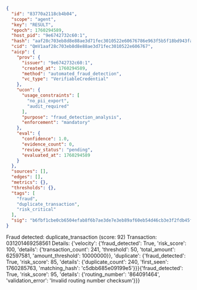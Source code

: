 ```json
{
  "id": "83770a2118cb4b04",
  "scope": "agent",
  "key": "RESULT",
  "epoch": 1760294589,
  "host_pid": "9e6742732c60:1",
  "hash": "aaf28c703eb8d8e88ae3d71fec3010522e60676786e963f5b5f18bd943fa20c1",
  "cid": "QmV1aaf28c703eb8d8e88ae3d71fec3010522e606767",
  "aicp": {
    "prov": {
      "issuer": "9e6742732c60:1",
      "created_at": 1760294589,
      "method": "automated_fraud_detection",
      "vc_type": "VerifiableCredential"
    },
    "ucon": {
      "usage_constraints": [
        "no_pii_export",
        "audit_required"
      ],
      "purpose": "fraud_detection_analysis",
      "enforcement": "mandatory"
    },
    "eval": {
      "confidence": 1.0,
      "evidence_count": 0,
      "review_status": "pending",
      "evaluated_at": 1760294589
    }
  },
  "sources": [],
  "edges": [],
  "metrics": {},
  "thresholds": {},
  "tags": [
    "fraud",
    "duplicate_transaction",
    "risk_critical"
  ],
  "sig": "b6fbf1cbe0cb6504efab8f6b7ae3de7e3eb89af60eb54d46cb3e3f2fdb45f086"
}
```

Fraud detected: duplicate_transaction (score: 92)
Transaction: 031201469258561
Details: {'velocity': {'fraud_detected': True, 'risk_score': 100, 'details': {'transaction_count': 241, 'threshold': 50, 'total_amount': 62597581, 'amount_threshold': 10000000}}, 'duplicate': {'fraud_detected': True, 'risk_score': 85, 'details': {'duplicate_count': 240, 'first_seen': 1760285763, 'matching_hash': 'c5dbb685e09199e5'}}}{'fraud_detected': True, 'risk_score': 95, 'details': {'routing_number': '864091464', 'validation_error': 'Invalid routing number checksum'}}}